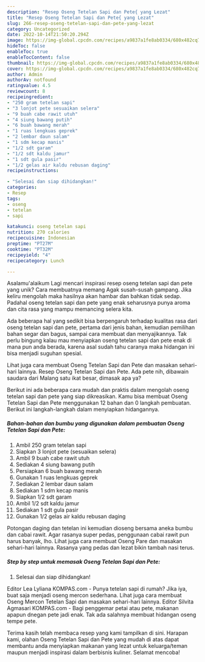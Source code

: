 ```yaml
---
description: "Resep Oseng Tetelan Sapi dan Pete{ yang Lezat"
title: "Resep Oseng Tetelan Sapi dan Pete{ yang Lezat"
slug: 266-resep-oseng-tetelan-sapi-dan-pete-yang-lezat
category: Uncategorized
date: 2022-10-14T21:50:20.294Z
image: https://img-global.cpcdn.com/recipes/a9837a1fe8ab0334/680x482cq70/oseng-tetelan-sapi-dan-pete-foto-resep-utama.jpg
hideToc: false
enableToc: true
enableTocContent: false
thumbnail: https://img-global.cpcdn.com/recipes/a9837a1fe8ab0334/680x482cq70/oseng-tetelan-sapi-dan-pete-foto-resep-utama.jpg
cover: https://img-global.cpcdn.com/recipes/a9837a1fe8ab0334/680x482cq70/oseng-tetelan-sapi-dan-pete-foto-resep-utama.jpg
author: Admin
authorAv: notfound
ratingvalue: 4.5
reviewcount: 8
recipeingredient:
- "250 gram tetelan sapi"
- "3 lonjot pete sesuaikan selera"
- "9 buah cabe rawit utuh"
- "4 siung bawang putih"
- "6 buah bawang merah"
- "1 ruas lengkuas geprek"
- "2 lembar daun salam"
- "1 sdm kecap manis"
- "1/2 sdt garam"
- "1/2 sdt kaldu jamur"
- "1 sdt gula pasir"
- "1/2 gelas air kaldu rebusan daging"
recipeinstructions:

- "Selesai dan siap dihidangkan!"
categories:
- Resep
tags:
- oseng
- tetelan
- sapi

katakunci: oseng tetelan sapi 
nutrition: 270 calories
recipecuisine: Indonesian
preptime: "PT27M"
cooktime: "PT32M"
recipeyield: "4"
recipecategory: Lunch

---
```



Asalamu'alaikum Lagi mencari inspirasi resep oseng tetelan sapi dan pete yang unik? Cara membuatnya memang Agak susah-susah gampang. Jika keliru mengolah maka hasilnya akan hambar dan bahkan tidak sedap. Padahal oseng tetelan sapi dan pete yang enak seharusnya punya aroma dan cita rasa yang mampu memancing selera kita.


Ada beberapa hal yang sedikit bisa berpengaruh terhadap kualitas rasa dari oseng tetelan sapi dan pete, pertama dari jenis bahan, kemudian pemilihan bahan segar dan bagus, sampai cara membuat dan menyajikannya. Tak perlu bingung kalau mau menyiapkan oseng tetelan sapi dan pete enak di mana pun anda berada, karena asal sudah tahu caranya maka hidangan ini bisa menjadi suguhan spesial.

Lihat juga cara membuat Oseng Tetelan Sapi dan Pete dan masakan sehari-hari lainnya. Resep Oseng Tetelan Sapi dan Pete. Ada pete nih, dibawain saudara dari Malang satu ikat besar, dimasak apa ya?


Berikut ini ada beberapa cara mudah dan praktis dalam mengolah oseng tetelan sapi dan pete yang siap dikreasikan. Kamu bisa membuat Oseng Tetelan Sapi dan Pete menggunakan 12 bahan dan 0 langkah pembuatan. Berikut ini langkah-langkah dalam menyiapkan hidangannya.

<!--inarticleads1-->

##### Bahan-bahan dan bumbu yang digunakan dalam pembuatan Oseng Tetelan Sapi dan Pete:

1. Ambil 250 gram tetelan sapi
1. Siapkan 3 lonjot pete (sesuaikan selera)
1. Ambil 9 buah cabe rawit utuh
1. Sediakan 4 siung bawang putih
1. Persiapkan 6 buah bawang merah
1. Gunakan 1 ruas lengkuas geprek
1. Sediakan 2 lembar daun salam
1. Sediakan 1 sdm kecap manis
1. Siapkan 1/2 sdt garam
1. Ambil 1/2 sdt kaldu jamur
1. Sediakan 1 sdt gula pasir
1. Gunakan 1/2 gelas air kaldu rebusan daging


Potongan daging dan tetelan ini kemudian dioseng bersama aneka bumbu dan cabai rawit. Agar rasanya super pedas, penggunaan cabai rawit pun harus banyak, lho. Lihat juga cara membuat Oseng Pare dan masakan sehari-hari lainnya. Rasanya yang pedas dan lezat bikin tambah nasi terus. 

<!--inarticleads2-->

##### Step by step untuk memasak Oseng Tetelan Sapi dan Pete:


1. Selesai dan siap dihidangkan!

Editor Lea Lyliana KOMPAS.com - Punya tetelan sapi di rumah? Jika iya, buat saja menjadi oseng mercon sederhana. Lihat juga cara membuat Oseng Mercon Tetelan Sapi dan masakan sehari-hari lainnya. Editor Silvita Agmasari KOMPAS.com - Bagi penggemar petai atau pete, makanan apapun dnegan pete jadi enak. Tak ada salahnya membuat hidangan oseng tempe pete. 

Terima kasih telah membaca resep yang kami tampilkan di sini. Harapan kami, olahan Oseng Tetelan Sapi dan Pete yang mudah di atas dapat membantu anda menyiapkan makanan yang lezat untuk keluarga/teman maupun menjadi inspirasi dalam berbisnis kuliner. Selamat mencoba!
